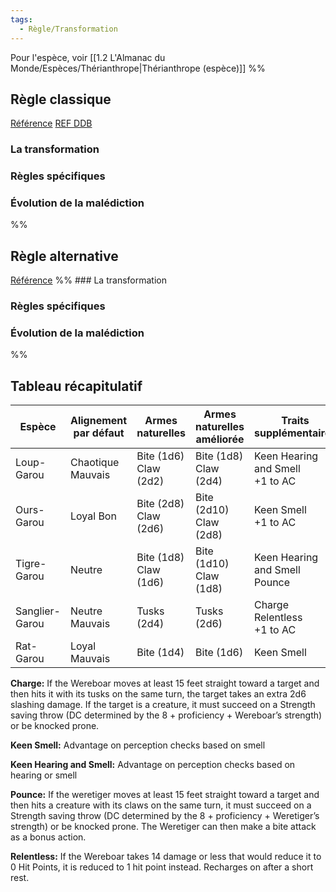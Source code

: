 ```yaml
---
tags:
  - Règle/Transformation
---
```

Pour l'espèce, voir [[1.2 L'Almanac du Monde/Espèces/Thérianthrope|Thérianthrope (espèce)]]
%%
## Règle classique
[Référence](https://halflinghobbies.com/the-complete-guide-to-lycanthropy-in-dd-5e/)
[REF DDB](https://www.dndbeyond.com/posts/973-embracing-your-wild-side-playing-as-a-lycanthrope)
### La transformation

### Règles spécifiques

### Évolution de la malédiction
%%
## Règle alternative
[Référence](https://docs.google.com/document/d/17Xud5a5Atl6WMOmsNGwPiYCp2HX3CwSVrNpy-DDVTsA/edit)
%% ### La transformation

### Règles spécifiques

### Évolution de la malédiction
%%

## Tableau récapitulatif

|Espèce|Alignement par défaut|Armes naturelles|Armes naturelles améliorée|Traits supplémentaires|
|---|---|---|---|---|
|Loup-Garou|Chaotique Mauvais|Bite (1d6)<br>Claw (2d2)|Bite (1d8)<br>Claw (2d4)|Keen Hearing and Smell<br>+1 to AC|
|Ours-Garou|Loyal Bon|Bite (2d8)<br>Claw (2d6)|Bite (2d10)<br>Claw (2d8)|Keen Smell<br>+1 to AC|
|Tigre-Garou|Neutre|Bite (1d8)<br>Claw (1d6)|Bite (1d10)<br>Claw (1d8)|Keen Hearing and Smell<br>Pounce|
|Sanglier-Garou|Neutre Mauvais|Tusks (2d4)|Tusks (2d6)|Charge<br>Relentless<br>+1 to AC|
|Rat-Garou|Loyal Mauvais|Bite (1d4)|Bite (1d6)|Keen Smell|

**Charge:** If the Wereboar moves at least 15 feet straight toward a target and then hits it with its tusks on the same turn, the target takes an extra 2d6 slashing damage. If the target is a creature, it must succeed on a Strength saving throw (DC determined by the 8 + proficiency + Wereboar’s strength) or be knocked prone.

**Keen Smell:** Advantage on perception checks based on smell

**Keen Hearing and Smell:** Advantage on perception checks based on hearing or smell

**Pounce:** If the weretiger moves at least 15 feet straight toward a target and then hits a creature with its claws on the same turn, it must succeed on a Strength saving throw (DC determined by the 8 + proficiency + Weretiger’s strength) or be knocked prone. The Weretiger can then make a bite attack as a bonus action. 

**Relentless:** If the Wereboar takes 14 damage or less that would reduce it to 0 Hit Points, it is reduced to 1 hit point instead. Recharges on after a short rest.